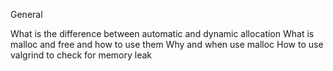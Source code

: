 General

What is the difference between automatic and dynamic allocation
What is malloc and free and how to use them
Why and when use malloc
How to use valgrind to check for memory leak